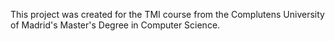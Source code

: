  This project was created for the TMI course from the Complutens University of Madrid's Master's Degree in Computer Science. 
